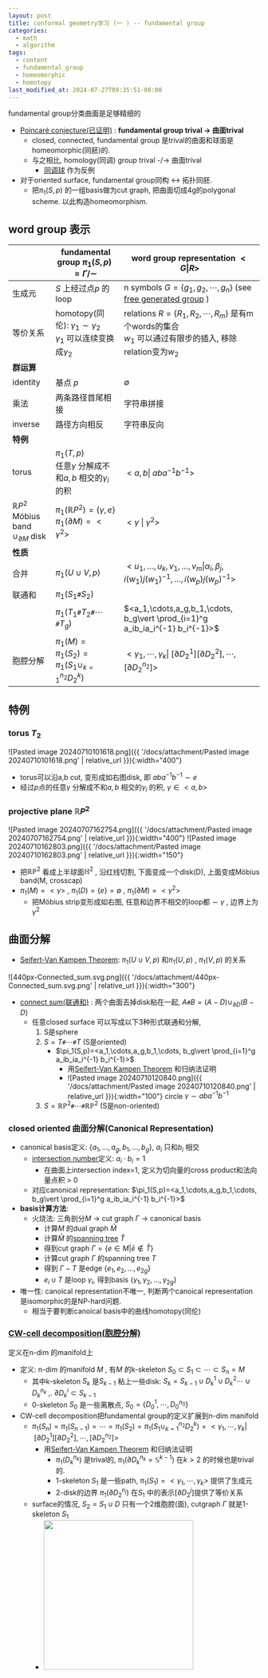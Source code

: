```yaml
---
layout: post
title: conformal geometry学习 (一 ) -- fundamental group
categories:
  - math
  - algorithm
tags:
  - content
  - fundamental_group
  - homeomorphic
  - homotopy
last_modified_at: 2024-07-27T09:35:51-08:00
---
```


fundamental group分类曲面是足够精细的

- [Poincaré conjecture(已证明)](https://en.wikipedia.org/wiki/Poincaré_conjecture) : **fundamental group trival -> 曲面trival** 
	- closed, connected, fundamental group 是trival的曲面和球面是homeomorphic(同胚)的.
	- 与之相比, homology(同调) group trival -/-> 曲面trival
		- [同调球](https://en.wikipedia.org/wiki/Homology_sphere) 作为反例
- 对于oriented surface, fundamental group同构 <-> 拓扑同胚.
	- 把$\pi_1(S,p)$ 的一组basis做为cut graph, 把曲面切成4g的polygonal scheme. 以此构造homeomorphism.

## word group 表示

|                                                          | fundamental group $\pi_1(S,p)=\Gamma/\sim$                                      | word group representation $<G\vert R>$                                                                                  |
| -------------------------------------------------------- | ------------------------------------------------------------------------------- | ----------------------------------------------------------------------------------------------------------------------- |
| 生成元                                                      | $S$ 上经过点$p$ 的loop                                                               | n symbols $G=\lbrace g_1,g_2,\cdots,g_n\rbrace$ (see [free generated group](https://en.wikipedia.org/wiki/Free_group) ) |
| 等价关系                                                     | homotopy(同伦): $\gamma_1\sim \gamma_2$ <br> $\gamma_1$ 可以连续变换成$\gamma_2$         | relations $R=\lbrace R_1,R_2,\cdots,R_m\rbrace$ 是有m个words的集合<br>$w_1$ 可以通过有限步的插入, 移除relation变为$w_2$                     |
| **群运算**                                                  |                                                                                 |                                                                                                                         |
| identity                                                 | 基点 $p$                                                                          | $\emptyset$                                                                                                             |
| 乘法                                                       | 两条路径首尾相接                                                                        | 字符串拼接                                                                                                                   |
| inverse                                                  | 路径方向相反                                                                          | 字符串反向                                                                                                                   |
| **特例**                                                   |                                                                                 |                                                                                                                         |
| torus                                                    | $\pi_1(T,p)$<br>任意$\gamma$ 分解成不和$a,b$ 相交的$\gamma_i$ 的积                          | $<a,b\vert \ aba^{-1}b^{-1}>$                                                                                           |
| $\mathbb {R}P^2$<br>Möbius band $\cup_{\partial M}$ disk | $\pi_1(\mathbb{R}P^2)=\lbrace\gamma,e\rbrace$<br>$\pi_1(\partial M)=<\gamma^2>$ | $<\gamma\ \vert\  \gamma^2>$                                                                                            |
| **性质**                                                   |                                                                                 |                                                                                                                         |
| 合并                                                       | $\pi_1(U\cup V, p)$                                                             | $<u_1,\dots,u_k,v_1,\dots,v_m\vert \alpha_i,\beta_j,i(w_1)j(w_1)^{-1},\dots,i(w_p)j(w_p)^{-1}>$                         |
| 联通和                                                      | $\pi_1(S_1 \texttt{\#} S_2)$                                                    |                                                                                                                         |
|                                                          | $\pi_1(T_1 \texttt{\#}T_2 \texttt{\#}\cdots  \texttt{\#} T_g)$                  | $<a_1,\cdots,a_g,b_1,\cdots, b_g\vert \prod_{i=1}^g a_ib_ia_i^{-1} b_i^{-1}>$                                           |
| 胞腔分解                                                     | $\pi_1(M)=\pi_1(S_2)=\pi_1(S_1\cup_{k=1}^{n_2}D_2^k)$                           | $<\gamma_1,\cdots,\gamma_k\vert\  [\partial D_2^1][\partial D_2^2],\cdots, [\partial D_2^{n_2}]>$                       |


## 特例

### torus $T_2$ 

![Pasted image 20240710101618.png]({{ '/docs/attachment/Pasted image 20240710101618.png' | relative_url }}){:width="400"}

- torus可以沿a,b cut, 变形成如右图disk, 即 $aba^{-1}b^{-1}\sim e$ 
- 经过$p$点的任意$\gamma$ 分解成不和$a,b$ 相交的$\gamma_i$ 的积, $\gamma\in <a,b>$ 

### projective plane $\mathbb{R}P^2$ 

![Pasted image 20240707162754.png]({{ '/docs/attachment/Pasted image 20240707162754.png' | relative_url }}){:width="400"} ![Pasted image 20240710162803.png]({{ '/docs/attachment/Pasted image 20240710162803.png' | relative_url }}){:width="150"} 

- 把$\mathbb{RP}^2$ 看成上半球面$\mathbb H^2$ , 沿红线切割, 下面变成一个disk(D), 上面变成Möbius band(M, crosscap)
- $\pi_1(M)=<\gamma>$ , $\pi_1(D)=\lbrace e\rbrace=\emptyset$ , $\pi_1(\partial M)=<\gamma^2>$ 
	- 把Möbius strip变形成如右图, 任意和边界不相交的loop都$\sim\gamma$ , 边界上为 $\gamma^2$   

## 曲面分解

- [Seifert-Van Kampen Theorem](https://en.wikipedia.org/wiki/Seifert–Van_Kampen_theorem): $\pi_1(U\cup V, p)$ 和$\pi_1(U,p)$ , $\pi_1(V,p)$ 的关系

![440px-Connected_sum.svg.png]({{ '/docs/attachment/440px-Connected_sum.svg.png' | relative_url }}){:width="300"}

- [connect sum(联通和)](https://en.wikipedia.org/wiki/Connected_sum) : 两个曲面去掉disk粘在一起, $A \texttt{\#} B=(A-D)\cup_{\partial D}(B-D)$    
	- 任意closed surface 可以写成以下3种形式联通和分解, 
		1. S是sphere
		2. $S=T\texttt{\#} \cdots \texttt{\#}T$  (S是oriented)
			- $\pi_1(S,p)=<a_1,\cdots,a_g,b_1,\cdots, b_g\vert \prod_{i=1}^g a_ib_ia_i^{-1} b_i^{-1}>$ 
				- 用[Seifert-Van Kampen Theorem](https://en.wikipedia.org/wiki/Seifert–Van_Kampen_theorem) 和归纳法证明
				- ![Pasted image 20240710120840.png]({{ '/docs/attachment/Pasted image 20240710120840.png' | relative_url }}){:width="100"} circle $\gamma\sim aba^{-1}b^{-1}$ 
		3.  $S = \mathbb{RP}^2 \texttt{\#} \cdots \texttt{\#}\mathbb{RP}^2$ (S是non-oriented)

###  closed oriented 曲面分解(Canonical Representation)

- canonical basis定义: $\{a_1,\dots,a_g,b_1,\dots,b_g\}$, $a_i$ 只和$b_i$ 相交
	- [intersection number](https://en.wikipedia.org/wiki/Intersection_number)定义: $a_i\cdot b_i=1$ 
		- 在曲面上intersection index=1, 定义为切向量的cross product和法向量点积 > 0
	- 对应canonical representation: $\pi_1(S,p)=<a_1,\cdots,a_g,b_1,\cdots, b_g\vert \prod_{i=1}^g a_ib_ia_i^{-1} b_i^{-1}>$ 
- **basis计算方法**: 
	- 火烧法: 三角剖分$M$ -> cut graph $\Gamma$  -> canonical basis
		- 计算$M$ 的dual graph $\bar M$
		- 计算$\bar M$ 的[spanning tree](https://en.wikipedia.org/wiki/Spanning_tree) $\bar T$
		- 得到cut graph $\Gamma = \lbrace e\in M\vert \bar e \notin \bar T\rbrace$  
		- 计算cut graph $\Gamma$ 的spanning tree $T$ 
		- 得到 $\Gamma-T$ 是edge $\lbrace e_1, e_2,\dots, e_{2g}\rbrace$ 
		- $e_i\cup T$ 是loop $\gamma_i$, 得到basis $\lbrace \gamma_1, \gamma_2,\dots, \gamma_{2g}\rbrace$ 
- 唯一性: canoical representation不唯一, 判断两个canoical representation是isomorphic的是NP-hard问题.
	- 相当于要判断canoical basis中的曲线homotopy(同伦)

### [CW-cell decomposition(胞腔分解)](https://en.wikipedia.org/wiki/CW_complex) 

定义在n-dim 的manifold上

- 定义: n-dim 的manifold $M$ , 有$M$ 的k-skeleton $S_0\subset S_1\subset \cdots \subset S_n=M$  
	- 其中k-skeleton $S_k$ 是$S_{k-1}$ 粘上一些disk:  $S_k=S_{k-1}\cup D_k^1\cup D_k^2\cdots \cup D_k^{n_k}$ ,. $\partial D_k^i\subset S_{k-1}$   
	- 0-skeleton $S_0$ 是一些离散点, $S_0=\lbrace D_0^1,\cdots, D_0^{n_0}\rbrace$ 
- CW-cell decomposition把fundamental group的定义扩展到n-dim manifold
	- $\pi_1(S_n)=\pi_1(S_{n-1})=\cdots=\pi_1(S_2)=\pi_1(S_1\cup_{k=1}^{n_2}D_2^k)=<\gamma_1,\cdots,\gamma_k\vert\  [\partial D_2^1][\partial D_2^2],\cdots, [\partial D_2^{n_2}]>$ 
		- 用[Seifert-Van Kampen Theorem](https://en.wikipedia.org/wiki/Seifert–Van_Kampen_theorem) 和归纳法证明
			- $\pi_1(D_k^{n_k})$ 是trival的, $\pi_1(\partial D_k^{n_k}=\mathbb S^{k-1})$ 在$k> 2$ 的时候也是trival的.
			- 1-skeleton $S_1$ 是一些path, $\pi_1(S_1)=<\gamma_1,\cdots,\gamma_k>$ 提供了生成元
			- 2-disk的边界 $\pi_1(\partial D_2^{n_j})$ 在$S_1$ 中的表示$[\partial D_2^j]$提供了等价关系
	- surface的情况, $S_2=S_1\cup D$ 只有一个2维胞腔(面), cutgraph $\Gamma$ 就是1-skeleton $S_1$ 
		- <a href="https://www.mdpi.com/axioms/axioms-12-00942/article_deploy/html/images/axioms-12-00942-g001.png"><img src="https://www.mdpi.com/axioms/axioms-12-00942/article_deploy/html/images/axioms-12-00942-g001.png" width="300"></a> 


